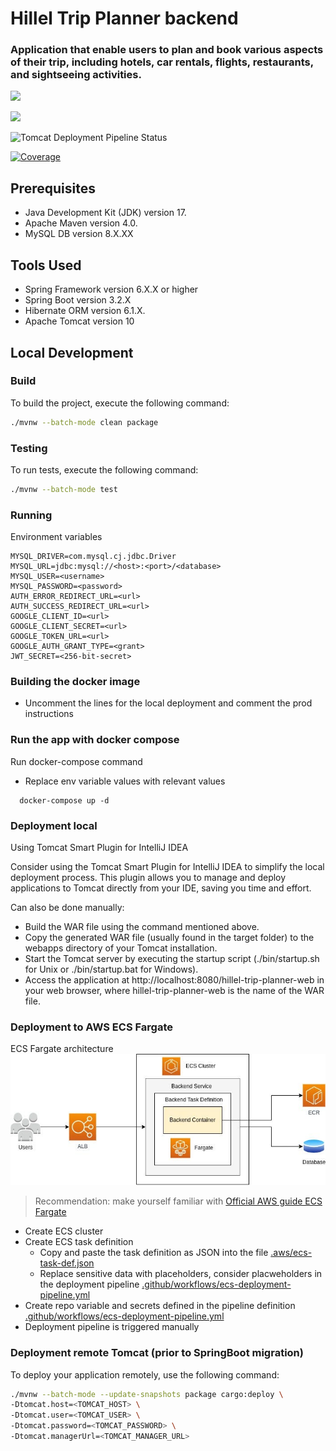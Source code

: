 # Hillel Trip Planner backend

### Application that enable users to plan and book various aspects of their trip, including hotels, car rentals, flights, restaurants, and sightseeing activities.

![](https://github.com/ownerofglory/hillel-trip-planner-backend/actions/workflows/main.yml/badge.svg)


![](https://github.com/ownerofglory/hillel-trip-planner-backend/actions/workflows/ecs-deployment-pipeline.yml/badge.svg)

![Tomcat Deployment Pipeline Status](https://github.com/ownerofglory/hillel-trip-planner-backend/actions/workflows/tomcat-pipeline.yml/badge.svg)


[![Coverage](https://sonar.ownerofglory.com/api/project_badges/measure?project=Hillel-Trip-Planner&metric=coverage&token=sqb_886143ce12e2f96bb54f38ad77e4dc0b15d6fd22)](https://sonar.ownerofglory.com/dashboard?id=Hillel-Trip-Planner)


## Prerequisites

- Java Development Kit (JDK) version 17.
- Apache Maven version 4.0.
- MySQL DB version 8.X.XX

## Tools Used

- Spring Framework version 6.X.X or higher
- Spring Boot version 3.2.X
- Hibernate ORM version 6.1.X.
- Apache Tomcat version 10

## Local Development

### Build

To build the project, execute the following command:

```bash
./mvnw --batch-mode clean package 
```
### Testing

To run tests, execute the following command:

```bash
./mvnw --batch-mode test
```

### Running

Environment variables

    MYSQL_DRIVER=com.mysql.cj.jdbc.Driver
    MYSQL_URL=jdbc:mysql://<host>:<port>/<database>
    MYSQL_USER=<username>
    MYSQL_PASSWORD=<password>
    AUTH_ERROR_REDIRECT_URL=<url>
    AUTH_SUCCESS_REDIRECT_URL=<url>
    GOOGLE_CLIENT_ID=<url>
    GOOGLE_CLIENT_SECRET=<url>
    GOOGLE_TOKEN_URL=<url>
    GOOGLE_AUTH_GRANT_TYPE=<grant>
    JWT_SECRET=<256-bit-secret>

### Building the docker image
- Uncomment the lines for the local deployment and comment the prod instructions

### Run the app with docker compose

Run docker-compose command

- Replace env variable values with relevant values
```shell
  docker-compose up -d
```

### Deployment local

Using Tomcat Smart Plugin for IntelliJ IDEA

Consider using the Tomcat Smart Plugin for IntelliJ IDEA to simplify the local deployment process. This plugin allows you to manage and deploy applications to Tomcat directly from your IDE, saving you time and effort.

Сan also be done manually:
- Build the WAR file using the command mentioned above.
- Copy the generated WAR file (usually found in the target folder) to the webapps directory of your Tomcat installation.
- Start the Tomcat server by executing the startup script (./bin/startup.sh for Unix or ./bin/startup.bat for Windows).
- Access the application at http://localhost:8080/hillel-trip-planner-web in your web browser, where hillel-trip-planner-web is the name of the WAR file.


### Deployment to AWS ECS Fargate

ECS Fargate architecture
![](./assets/ecs-architecture.png)

> Recommendation: make yourself familiar with
[Official AWS guide ECS Fargate](https://docs.aws.amazon.com/AmazonECS/latest/developerguide/AWS_Fargate.html)

- Create ECS cluster
- Create ECS task definition
  - Copy and paste the task definition as JSON into the file [.aws/ecs-task-def.json](./`.aws/ecs-task-def.json)
  - Replace sensitive data with placeholders, consider placweholders in the deployment pipeline [.github/workflows/ecs-deployment-pipeline.yml](./.github/workflows/ecs-deployment-pipeline.yml)
- Create repo variable and secrets defined in the pipeline definition [.github/workflows/ecs-deployment-pipeline.yml](./.github/workflows/ecs-deployment-pipeline.yml)
- Deployment pipeline is triggered manually
 
### Deployment remote Tomcat (prior to SpringBoot migration)

To deploy your application remotely, use the following command:

```bash
./mvnw --batch-mode --update-snapshots package cargo:deploy \
-Dtomcat.host=<TOMCAT_HOST> \
-Dtomcat.user=<TOMCAT_USER> \
-Dtomcat.password=<TOMCAT_PASSWORD> \
-Dtomcat.managerUrl=<TOMCAT_MANAGER_URL>
```

